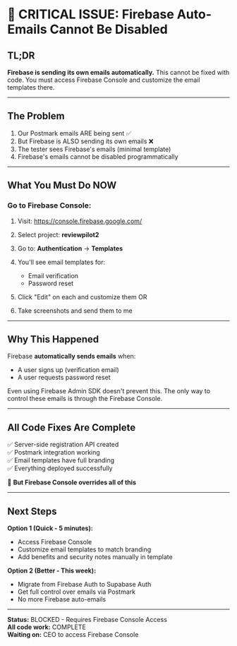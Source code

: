 # 🔴 CRITICAL ISSUE: Firebase Auto-Emails Cannot Be Disabled

## TL;DR

**Firebase is sending its own emails automatically.** This cannot be fixed with code. You must access Firebase Console and customize the email templates there.

---

## The Problem

1. Our Postmark emails ARE being sent ✅
2. But Firebase is ALSO sending its own emails ❌
3. The tester sees Firebase's emails (minimal template)
4. Firebase's emails cannot be disabled programmatically

---

## What You Must Do NOW

### Go to Firebase Console:

1. Visit: https://console.firebase.google.com/
2. Select project: **reviewpilot2**
3. Go to: **Authentication** → **Templates**
4. You'll see email templates for:
   - Email verification
   - Password reset

5. Click "Edit" on each and customize them OR
6. Take screenshots and send them to me

---

## Why This Happened

Firebase **automatically sends emails** when:
- A user signs up (verification email)
- A user requests password reset

Even using Firebase Admin SDK doesn't prevent this. The only way to control these emails is through the Firebase Console.

---

## All Code Fixes Are Complete

✅ Server-side registration API created  
✅ Postmark integration working  
✅ Email templates have full branding  
✅ Everything deployed successfully  

🔴 **But Firebase Console overrides all of this**

---

## Next Steps

**Option 1 (Quick - 5 minutes):**
- Access Firebase Console
- Customize email templates to match branding
- Add benefits and security notes manually in template

**Option 2 (Better - This week):**
- Migrate from Firebase Auth to Supabase Auth
- Get full control over emails via Postmark
- No more Firebase auto-emails

---

**Status:** BLOCKED - Requires Firebase Console Access  
**All code work:** COMPLETE  
**Waiting on:** CEO to access Firebase Console
